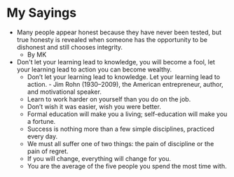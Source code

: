 # My Sayings

* Many people appear honest because they have never been tested, but true honesty is revealed when someone has the opportunity to be dishonest and still chooses integrity.
  * By MK
* Don't let your learning lead to knowledge, you will become a fool, let your learning lead to action you can become wealthy.
  * Don’t let your learning lead to knowledge. Let your learning lead to action. - Jim Rohn (1930–2009), the American entrepreneur, author, and motivational speaker.
  * Learn to work harder on yourself than you do on the job.
  * Don’t wish it was easier, wish you were better.
  * Formal education will make you a living; self-education will make you a fortune.
  * Success is nothing more than a few simple disciplines, practiced every day.
  * We must all suffer one of two things: the pain of discipline or the pain of regret.
  * If you will change, everything will change for you.
  * You are the average of the five people you spend the most time with.